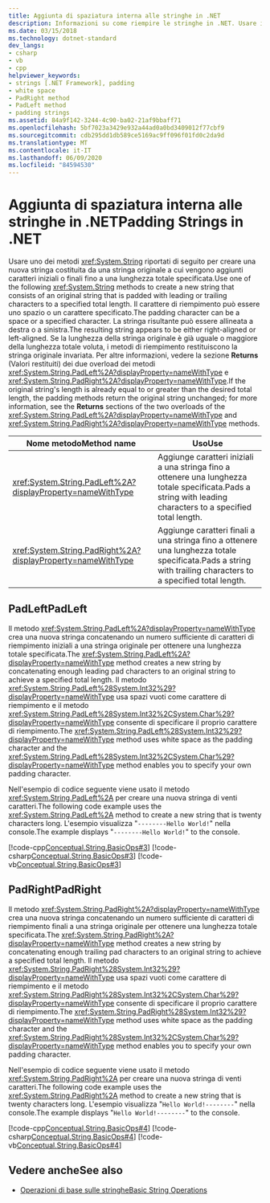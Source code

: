 ```yaml
---
title: Aggiunta di spaziatura interna alle stringhe in .NET
description: Informazioni su come riempire le stringhe in .NET. Usare i metodi String. PadLeft e String. PadRight per aggiungere caratteri iniziali o finali per ottenere una lunghezza totale specificata.
ms.date: 03/15/2018
ms.technology: dotnet-standard
dev_langs:
- csharp
- vb
- cpp
helpviewer_keywords:
- strings [.NET Framework], padding
- white space
- PadRight method
- PadLeft method
- padding strings
ms.assetid: 84a9f142-3244-4c90-ba02-21af9bbaff71
ms.openlocfilehash: 5bf7023a3429e932a44ad0a0bd3409012f77cbf9
ms.sourcegitcommit: cdb295dd1db589ce5169ac9ff096f01fd0c2da9d
ms.translationtype: MT
ms.contentlocale: it-IT
ms.lasthandoff: 06/09/2020
ms.locfileid: "84594530"
---
```

# <a name="padding-strings-in-net"></a><span data-ttu-id="b5202-104">Aggiunta di spaziatura interna alle stringhe in .NET</span><span class="sxs-lookup"><span data-stu-id="b5202-104">Padding Strings in .NET</span></span>

<span data-ttu-id="b5202-105">Usare uno dei metodi <xref:System.String> riportati di seguito per creare una nuova stringa costituita da una stringa originale a cui vengono aggiunti caratteri iniziali o finali fino a una lunghezza totale specificata.</span><span class="sxs-lookup"><span data-stu-id="b5202-105">Use one of the following <xref:System.String> methods to create a new string that consists of an original string that is padded with leading or trailing characters to a specified total length.</span></span> <span data-ttu-id="b5202-106">Il carattere di riempimento può essere uno spazio o un carattere specificato.</span><span class="sxs-lookup"><span data-stu-id="b5202-106">The padding character can be a space or a specified character.</span></span> <span data-ttu-id="b5202-107">La stringa risultante può essere allineata a destra o a sinistra.</span><span class="sxs-lookup"><span data-stu-id="b5202-107">The resulting string appears to be either right-aligned or left-aligned.</span></span> <span data-ttu-id="b5202-108">Se la lunghezza della stringa originale è già uguale o maggiore della lunghezza totale voluta, i metodi di riempimento restituiscono la stringa originale invariata. Per altre informazioni, vedere la sezione **Returns** (Valori restituiti) dei due overload dei metodi <xref:System.String.PadLeft%2A?displayProperty=nameWithType> e <xref:System.String.PadRight%2A?displayProperty=nameWithType>.</span><span class="sxs-lookup"><span data-stu-id="b5202-108">If the original string's length is already equal to or greater than the desired total length, the padding methods return the original string unchanged; for more information, see the **Returns** sections of the two overloads of the <xref:System.String.PadLeft%2A?displayProperty=nameWithType> and <xref:System.String.PadRight%2A?displayProperty=nameWithType> methods.</span></span>
  
|<span data-ttu-id="b5202-109">Nome metodo</span><span class="sxs-lookup"><span data-stu-id="b5202-109">Method name</span></span>|<span data-ttu-id="b5202-110">Uso</span><span class="sxs-lookup"><span data-stu-id="b5202-110">Use</span></span>|  
|-----------------|---------|  
|<xref:System.String.PadLeft%2A?displayProperty=nameWithType>|<span data-ttu-id="b5202-111">Aggiunge caratteri iniziali a una stringa fino a ottenere una lunghezza totale specificata.</span><span class="sxs-lookup"><span data-stu-id="b5202-111">Pads a string with leading characters to a specified total length.</span></span>|  
|<xref:System.String.PadRight%2A?displayProperty=nameWithType>|<span data-ttu-id="b5202-112">Aggiunge caratteri finali a una stringa fino a ottenere una lunghezza totale specificata.</span><span class="sxs-lookup"><span data-stu-id="b5202-112">Pads a string with trailing characters to a specified total length.</span></span>|  
  
## <a name="padleft"></a><span data-ttu-id="b5202-113">PadLeft</span><span class="sxs-lookup"><span data-stu-id="b5202-113">PadLeft</span></span>  
 <span data-ttu-id="b5202-114">Il metodo <xref:System.String.PadLeft%2A?displayProperty=nameWithType> crea una nuova stringa concatenando un numero sufficiente di caratteri di riempimento iniziali a una stringa originale per ottenere una lunghezza totale specificata.</span><span class="sxs-lookup"><span data-stu-id="b5202-114">The <xref:System.String.PadLeft%2A?displayProperty=nameWithType> method creates a new string by concatenating enough leading pad characters to an original string to achieve a specified total length.</span></span> <span data-ttu-id="b5202-115">Il metodo <xref:System.String.PadLeft%28System.Int32%29?displayProperty=nameWithType> usa spazi vuoti come carattere di riempimento e il metodo <xref:System.String.PadLeft%28System.Int32%2CSystem.Char%29?displayProperty=nameWithType> consente di specificare il proprio carattere di riempimento.</span><span class="sxs-lookup"><span data-stu-id="b5202-115">The <xref:System.String.PadLeft%28System.Int32%29?displayProperty=nameWithType> method uses white space as the padding character and the <xref:System.String.PadLeft%28System.Int32%2CSystem.Char%29?displayProperty=nameWithType> method enables you to specify your own padding character.</span></span>  
  
 <span data-ttu-id="b5202-116">Nell'esempio di codice seguente viene usato il metodo <xref:System.String.PadLeft%2A> per creare una nuova stringa di venti caratteri.</span><span class="sxs-lookup"><span data-stu-id="b5202-116">The following code example uses the <xref:System.String.PadLeft%2A> method to create a new string that is twenty characters long.</span></span> <span data-ttu-id="b5202-117">L'esempio visualizza "`--------Hello World!`" nella console.</span><span class="sxs-lookup"><span data-stu-id="b5202-117">The example displays "`--------Hello World!`" to the console.</span></span>  
  
 [!code-cpp[Conceptual.String.BasicOps#3](../../../samples/snippets/cpp/VS_Snippets_CLR/conceptual.string.basicops/cpp/padding.cpp#3)]
 [!code-csharp[Conceptual.String.BasicOps#3](../../../samples/snippets/csharp/VS_Snippets_CLR/conceptual.string.basicops/cs/padding.cs#3)]
 [!code-vb[Conceptual.String.BasicOps#3](../../../samples/snippets/visualbasic/VS_Snippets_CLR/conceptual.string.basicops/vb/padding.vb#3)]  
  
## <a name="padright"></a><span data-ttu-id="b5202-118">PadRight</span><span class="sxs-lookup"><span data-stu-id="b5202-118">PadRight</span></span>  
 <span data-ttu-id="b5202-119">Il metodo <xref:System.String.PadRight%2A?displayProperty=nameWithType> crea una nuova stringa concatenando un numero sufficiente di caratteri di riempimento finali a una stringa originale per ottenere una lunghezza totale specificata.</span><span class="sxs-lookup"><span data-stu-id="b5202-119">The <xref:System.String.PadRight%2A?displayProperty=nameWithType> method creates a new string by concatenating enough trailing pad characters to an original string to achieve a specified total length.</span></span> <span data-ttu-id="b5202-120">Il metodo <xref:System.String.PadRight%28System.Int32%29?displayProperty=nameWithType> usa spazi vuoti come carattere di riempimento e il metodo <xref:System.String.PadRight%28System.Int32%2CSystem.Char%29?displayProperty=nameWithType> consente di specificare il proprio carattere di riempimento.</span><span class="sxs-lookup"><span data-stu-id="b5202-120">The <xref:System.String.PadRight%28System.Int32%29?displayProperty=nameWithType> method uses white space as the padding character and the <xref:System.String.PadRight%28System.Int32%2CSystem.Char%29?displayProperty=nameWithType> method enables you to specify your own padding character.</span></span>  
  
 <span data-ttu-id="b5202-121">Nell'esempio di codice seguente viene usato il metodo <xref:System.String.PadRight%2A> per creare una nuova stringa di venti caratteri.</span><span class="sxs-lookup"><span data-stu-id="b5202-121">The following code example uses the <xref:System.String.PadRight%2A> method to create a new string that is twenty characters long.</span></span> <span data-ttu-id="b5202-122">L'esempio visualizza "`Hello World!--------`" nella console.</span><span class="sxs-lookup"><span data-stu-id="b5202-122">The example displays "`Hello World!--------`" to the console.</span></span>  
  
 [!code-cpp[Conceptual.String.BasicOps#4](../../../samples/snippets/cpp/VS_Snippets_CLR/conceptual.string.basicops/cpp/padding.cpp#4)]
 [!code-csharp[Conceptual.String.BasicOps#4](../../../samples/snippets/csharp/VS_Snippets_CLR/conceptual.string.basicops/cs/padding.cs#4)]
 [!code-vb[Conceptual.String.BasicOps#4](../../../samples/snippets/visualbasic/VS_Snippets_CLR/conceptual.string.basicops/vb/padding.vb#4)]  
  
## <a name="see-also"></a><span data-ttu-id="b5202-123">Vedere anche</span><span class="sxs-lookup"><span data-stu-id="b5202-123">See also</span></span>

- [<span data-ttu-id="b5202-124">Operazioni di base sulle stringhe</span><span class="sxs-lookup"><span data-stu-id="b5202-124">Basic String Operations</span></span>](basic-string-operations.md)

